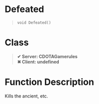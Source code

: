 # Defeated
> `void Defeated()`
# Class
> __✔ Server: CDOTAGamerules__  
> __✖ Client: undefined__  
# Function Description
Kills the ancient, etc.
